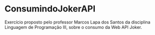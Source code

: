# ConsumindoJokerAPI
Exercício proposto pelo professor Marcos Lapa dos Santos da disciplina Linguagem de Programação III, sobre o consumo da Web API Joker.
